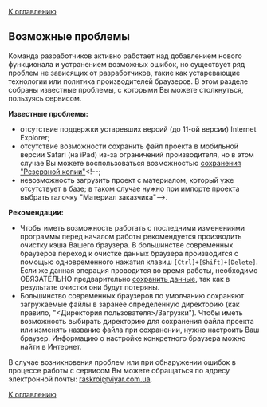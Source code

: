 [К оглавлению](/service/doc/?cid=steklo)
## Возможные проблемы

Команда разработчиков активно работает над добавлением нового функционала и устранением возможных ошибок, но существует ряд проблем не зависящих от разработчиков, такие как устаревающие технологии или политика производителей браузеров. В этом разделе собраны известные проблемы, с которыми Вы можете столкнуться, пользуясь сервисом.

__Известные проблемы:__

- отсутствие поддержки устаревших версий (до 11-ой версии) Internet Explorer;
- отсутствие возможности сохранить файл проекта в мобильной версии Safari (на iPad) из-за ограничений производителя, но в этом случае Вы можете воспользоваться возможностью [сохранения "Резервной копии"](/service/doc/?cid=steklo&s=import-export#project-saving)<!--;
- невозможность загрузить проект с материалом, который уже отсутствует в базе; в таком случае нужно при импорте проекта выбрать галочку "Материал заказчика"-->.

__Рекомендации:__

- Чтобы иметь возможность работать с последними изменениями программы перед началом работы рекомендуется производить очистку кэша Вашего браузера.
В большинстве современных браузеров переход к очистке данных браузера производится с помощью одновременного нажатия клавиш `[Ctrl]+[Shift]+[Delete]`.
Если же данная операция проводится во время работы, необходимо ОБЯЗАТЕЛЬНО предварительно [сохранить данные](/service/doc/?cid=steklo&s=import-export), так как в результате очистки они будут потеряны.
- Большинство современных браузеров по умолчанию сохраняют загружаемые файлы в заранее определенную директорию (как правило, "&lt;Директория пользователя&gt;/Загрузки").
Чтобы иметь возможность выбирать директорию для сохранения файла проекта или изменять название файла при сохранении, нужно настроить Ваш браузер.
Информацию о настройке конкретного браузера можно найти в Интернет.


В случае возникновения проблем или при обнаружении ошибок в процессе работы с сервисом Вы можете обращаться по адресу электронной почты: [raskroi@viyar.com.ua](mailto:raskroi@viyar.com.ua).

[К оглавлению](/service/doc/?cid=steklo)